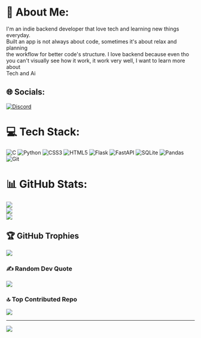# 💫 About Me:
I'm an indie backend developer that love tech and learning new things everyday. <br>Built an app is not always about code, sometimes it's about relax and planning <br>the workflow for better code's structure. I love backend because even tho<br>you can't visually see how it work,  it work very well, I want to learn more about<br>Tech and Ai 


## 🌐 Socials:
[![Discord](https://img.shields.io/badge/Discord-%237289DA.svg?logo=discord&logoColor=white)](https://discord.gg/Alpheust#1815) 

# 💻 Tech Stack:
![C](https://img.shields.io/badge/c-%2300599C.svg?style=plastic&logo=c&logoColor=white) ![Python](https://img.shields.io/badge/python-3670A0?style=plastic&logo=python&logoColor=ffdd54) ![CSS3](https://img.shields.io/badge/css3-%231572B6.svg?style=plastic&logo=css3&logoColor=white) ![HTML5](https://img.shields.io/badge/html5-%23E34F26.svg?style=plastic&logo=html5&logoColor=white) ![Flask](https://img.shields.io/badge/flask-%23000.svg?style=plastic&logo=flask&logoColor=white) ![FastAPI](https://img.shields.io/badge/FastAPI-005571?style=plastic&logo=fastapi) ![SQLite](https://img.shields.io/badge/sqlite-%2307405e.svg?style=plastic&logo=sqlite&logoColor=white) ![Pandas](https://img.shields.io/badge/pandas-%23150458.svg?style=plastic&logo=pandas&logoColor=white) ![Git](https://img.shields.io/badge/git-%23F05033.svg?style=plastic&logo=git&logoColor=white)
# 📊 GitHub Stats:
![](https://github-readme-stats.vercel.app/api?username=YandLim&theme=dark&hide_border=false&include_all_commits=true&count_private=false)<br/>
![](https://github-readme-streak-stats.herokuapp.com/?user=YandLim&theme=dark&hide_border=false)<br/>
![](https://github-readme-stats.vercel.app/api/top-langs/?username=YandLim&theme=dark&hide_border=false&include_all_commits=true&count_private=false&layout=compact)

## 🏆 GitHub Trophies
![](https://github-profile-trophy.vercel.app/?username=YandLim&theme=one_dark_pro&no-frame=false&no-bg=true&margin-w=4)

### ✍️ Random Dev Quote
![](https://quotes-github-readme.vercel.app/api?type=horizontal&theme=radical)

### 🔝 Top Contributed Repo
![](https://github-contributor-stats.vercel.app/api?username=YandLim&limit=5&theme=tokyonight&combine_all_yearly_contributions=true)

---
[![](https://visitcount.itsvg.in/api?id=YandLim&icon=0&color=0)](https://visitcount.itsvg.in)

<!-- Proudly created with GPRM ( https://gprm.itsvg.in ) -->
